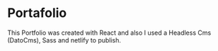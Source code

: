 # Portafolio

This Portfolio was created with React and also I used a Headless Cms (DatoCms), Sass and netlify to publish.
